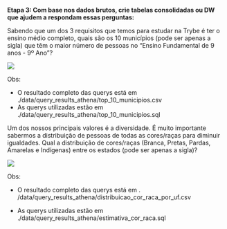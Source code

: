 **Etapa 3: Com base nos dados brutos, crie tabelas consolidadas ou DW que ajudem a respondam essas perguntas:**

Sabendo que um dos 3 requisitos que temos para estudar na Trybe é ter o ensino médio completo, quais são os 10 municípios (pode ser apenas a sigla) que têm o maior número de pessoas no “Ensino Fundamental de 9 anos - 9º Ano”?



![](/home/rodolfo/Documentos/Desafio_Pipeline_de_Dados/Pipeline_de_Dados/images/top_10.png)



Obs: 

 - O resultado completo das querys está em ./data/query_results_athena/top_10_municipios.csv
 - As querys utilizadas estão em ./data/query_results_athena/top_10_municipios.sql

Um dos nossos principais valores é a diversidade. É muito importante sabermos a distribuição de pessoas de todas as cores/raças para diminuir igualdades. Qual a distribuição de cores/raças (Branca, Pretas, Pardas, Amarelas e Indígenas) entre os estados (pode ser apenas a sigla)?

![](/home/rodolfo/Documentos/Desafio_Pipeline_de_Dados/Pipeline_de_Dados/images/distribuicao.png)



Obs: 

 - O resultado completo das querys está em . /data/query_results_athena/distribuicao_cor_raca_por_uf.csv

 - As querys utilizadas estão em ./data/query_results_athena/estimativa_cor_raca.sql

   

